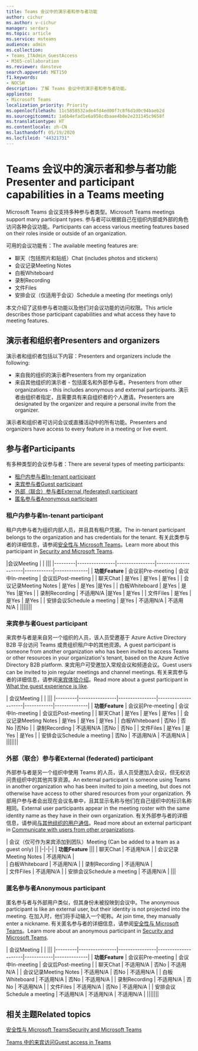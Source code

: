 ```yaml
---
title: Teams 会议中的演示者和参与者功能
author: cichur
ms.author: v-cichur
manager: serdars
ms.topic: article
ms.service: msteams
audience: admin
ms.collection:
- Teams_ITAdmin_GuestAccess
- M365-collaboration
ms.reviewer: dansteve
search.appverid: MET150
f1.keywords:
- NOCSH
description: 了解 Teams 会议中的演示者和参与者功能。
appliesto:
- Microsoft Teams
localization_priority: Priority
ms.openlocfilehash: 11c5858532ade4fd4ed00f7c8f6d1d0c94baeb2d
ms.sourcegitcommit: 1a6b4efad1e6a958cdbaae4b0e2e231145c9658f
ms.translationtype: HT
ms.contentlocale: zh-CN
ms.lasthandoff: 05/19/2020
ms.locfileid: "44321731"
---
```

<a name="presenter-and-participant-capabilities-in-a-teams-meeting"></a><span data-ttu-id="720a2-103">Teams 会议中的演示者和参与者功能</span><span class="sxs-lookup"><span data-stu-id="720a2-103">Presenter and participant capabilities in a Teams meeting</span></span>
======================================================

<span data-ttu-id="720a2-104">Microsoft Teams 会议支持多种参与者类型。</span><span class="sxs-lookup"><span data-stu-id="720a2-104">Microsoft Teams meetings support many participant types.</span></span> <span data-ttu-id="720a2-105">参与者可以根据自己在组织内部或外部的角色访问各种会议功能。</span><span class="sxs-lookup"><span data-stu-id="720a2-105">Participants can access various meeting features based on their roles inside or outside of an organization.</span></span>

<span data-ttu-id="720a2-106">可用的会议功能有：</span><span class="sxs-lookup"><span data-stu-id="720a2-106">The available meeting features are:</span></span>

- <span data-ttu-id="720a2-107">聊天（包括照片和贴纸）</span><span class="sxs-lookup"><span data-stu-id="720a2-107">Chat (includes photos and stickers)</span></span>
- <span data-ttu-id="720a2-108">会议记录</span><span class="sxs-lookup"><span data-stu-id="720a2-108">Meeting Notes</span></span>
- <span data-ttu-id="720a2-109">白板</span><span class="sxs-lookup"><span data-stu-id="720a2-109">Whiteboard</span></span>
- <span data-ttu-id="720a2-110">录制</span><span class="sxs-lookup"><span data-stu-id="720a2-110">Recording</span></span>
- <span data-ttu-id="720a2-111">文件</span><span class="sxs-lookup"><span data-stu-id="720a2-111">Files</span></span>
- <span data-ttu-id="720a2-112">安排会议（仅适用于会议）</span><span class="sxs-lookup"><span data-stu-id="720a2-112">Schedule a meeting (for meetings only)</span></span>

<span data-ttu-id="720a2-113">本文介绍了这些参与者功能以及他们对会议功能的访问权限。</span><span class="sxs-lookup"><span data-stu-id="720a2-113">This article describes those participant capabilities and what access they have to meeting features.</span></span>

## <a name="presenters-and-organizers"></a><span data-ttu-id="720a2-114">演示者和组织者</span><span class="sxs-lookup"><span data-stu-id="720a2-114">Presenters and organizers</span></span>

<span data-ttu-id="720a2-115">演示者和组织者包括以下内容：</span><span class="sxs-lookup"><span data-stu-id="720a2-115">Presenters and organizers include the following:</span></span>

- <span data-ttu-id="720a2-116">来自我的组织的演示者</span><span class="sxs-lookup"><span data-stu-id="720a2-116">Presenters from my organization</span></span>
- <span data-ttu-id="720a2-117">来自其他组织的演示者 - 包括匿名和外部参与者。</span><span class="sxs-lookup"><span data-stu-id="720a2-117">Presenters from other organizations - this includes anonymous and external participants.</span></span> <span data-ttu-id="720a2-118">演示者由组织者指定，且需要具有来自组织者的个人邀请。</span><span class="sxs-lookup"><span data-stu-id="720a2-118">Presenters are designated by the organizer and require a personal invite from the organizer.</span></span>

<span data-ttu-id="720a2-119">演示者和组织者可访问会议或直播活动中的所有功能。</span><span class="sxs-lookup"><span data-stu-id="720a2-119">Presenters and organizers have access to every feature in a meeting or live event.</span></span>

## <a name="participants"></a><span data-ttu-id="720a2-120">参与者</span><span class="sxs-lookup"><span data-stu-id="720a2-120">Participants</span></span>

<span data-ttu-id="720a2-121">有多种类型的会议参与者：</span><span class="sxs-lookup"><span data-stu-id="720a2-121">There are several types of meeting participants:</span></span>

- [<span data-ttu-id="720a2-122">租户内参与者</span><span class="sxs-lookup"><span data-stu-id="720a2-122">In-tenant participant</span></span>](#in-tenant-participant)
- [<span data-ttu-id="720a2-123">来宾参与者</span><span class="sxs-lookup"><span data-stu-id="720a2-123">Guest participant</span></span>](#guest-participant)
- [<span data-ttu-id="720a2-124">外部（联合）参与者</span><span class="sxs-lookup"><span data-stu-id="720a2-124">External (federated) participant</span></span>](#external-federated-participant)
- [<span data-ttu-id="720a2-125">匿名参与者</span><span class="sxs-lookup"><span data-stu-id="720a2-125">Anonymous participant</span></span>](#anonymous-participant)

### <a name="in-tenant-participant"></a><span data-ttu-id="720a2-126">租户内参与者</span><span class="sxs-lookup"><span data-stu-id="720a2-126">In-tenant participant</span></span>

<span data-ttu-id="720a2-127">租户内参与者为组织内部人员，并且具有租户凭据。</span><span class="sxs-lookup"><span data-stu-id="720a2-127">The in-tenant participant belongs to the organization and has credentials for the tenant.</span></span> <span data-ttu-id="720a2-128">有关此类参与者的详细信息，请参阅[安全性与 Microsoft Teams](teams-security-guide.md#participant-types)。</span><span class="sxs-lookup"><span data-stu-id="720a2-128">Learn more about this participant in [Security and Microsoft Teams](teams-security-guide.md#participant-types).</span></span>

|<span data-ttu-id="720a2-129">会议</span><span class="sxs-lookup"><span data-stu-id="720a2-129">Meeting</span></span>  |  | |||
|---------|----------------|----------------|---------------------|------------|--------------|
| <span data-ttu-id="720a2-130">**功能**</span><span class="sxs-lookup"><span data-stu-id="720a2-130">**Feature**</span></span>        | <span data-ttu-id="720a2-131">会议前</span><span class="sxs-lookup"><span data-stu-id="720a2-131">Pre-meeting</span></span> | <span data-ttu-id="720a2-132">会议中</span><span class="sxs-lookup"><span data-stu-id="720a2-132">In-meeting</span></span> | <span data-ttu-id="720a2-133">会议后</span><span class="sxs-lookup"><span data-stu-id="720a2-133">Post-meeting</span></span> |
| <span data-ttu-id="720a2-134">聊天</span><span class="sxs-lookup"><span data-stu-id="720a2-134">Chat</span></span> | <span data-ttu-id="720a2-135">是</span><span class="sxs-lookup"><span data-stu-id="720a2-135">Yes</span></span> | <span data-ttu-id="720a2-136">是</span><span class="sxs-lookup"><span data-stu-id="720a2-136">Yes</span></span> | <span data-ttu-id="720a2-137">是</span><span class="sxs-lookup"><span data-stu-id="720a2-137">Yes</span></span> |
| <span data-ttu-id="720a2-138">会议记录</span><span class="sxs-lookup"><span data-stu-id="720a2-138">Meeting Notes</span></span> | <span data-ttu-id="720a2-139">是</span><span class="sxs-lookup"><span data-stu-id="720a2-139">Yes</span></span> | <span data-ttu-id="720a2-140">是</span><span class="sxs-lookup"><span data-stu-id="720a2-140">Yes</span></span> |<span data-ttu-id="720a2-141">是</span><span class="sxs-lookup"><span data-stu-id="720a2-141">Yes</span></span> |
| <span data-ttu-id="720a2-142">白板</span><span class="sxs-lookup"><span data-stu-id="720a2-142">Whiteboard</span></span> | <span data-ttu-id="720a2-143">是</span><span class="sxs-lookup"><span data-stu-id="720a2-143">Yes</span></span> | <span data-ttu-id="720a2-144">是</span><span class="sxs-lookup"><span data-stu-id="720a2-144">Yes</span></span> |<span data-ttu-id="720a2-145">是</span><span class="sxs-lookup"><span data-stu-id="720a2-145">Yes</span></span> |
| <span data-ttu-id="720a2-146">录制</span><span class="sxs-lookup"><span data-stu-id="720a2-146">Recording</span></span> | <span data-ttu-id="720a2-147">不适用</span><span class="sxs-lookup"><span data-stu-id="720a2-147">N/A</span></span> |<span data-ttu-id="720a2-148">是</span><span class="sxs-lookup"><span data-stu-id="720a2-148">Yes</span></span> | <span data-ttu-id="720a2-149">是</span><span class="sxs-lookup"><span data-stu-id="720a2-149">Yes</span></span> |
| <span data-ttu-id="720a2-150">文件</span><span class="sxs-lookup"><span data-stu-id="720a2-150">Files</span></span> | <span data-ttu-id="720a2-151">是</span><span class="sxs-lookup"><span data-stu-id="720a2-151">Yes</span></span> | <span data-ttu-id="720a2-152">是</span><span class="sxs-lookup"><span data-stu-id="720a2-152">Yes</span></span> | <span data-ttu-id="720a2-153">是</span><span class="sxs-lookup"><span data-stu-id="720a2-153">Yes</span></span> |
| <span data-ttu-id="720a2-154">安排会议</span><span class="sxs-lookup"><span data-stu-id="720a2-154">Schedule a meeting</span></span> | <span data-ttu-id="720a2-155">是</span><span class="sxs-lookup"><span data-stu-id="720a2-155">Yes</span></span> | <span data-ttu-id="720a2-156">不适用</span><span class="sxs-lookup"><span data-stu-id="720a2-156">N/A</span></span> | <span data-ttu-id="720a2-157">不适用</span><span class="sxs-lookup"><span data-stu-id="720a2-157">N/A</span></span> |
|||||||

### <a name="guest-participant"></a><span data-ttu-id="720a2-158">来宾参与者</span><span class="sxs-lookup"><span data-stu-id="720a2-158">Guest participant</span></span>

<span data-ttu-id="720a2-159">来宾参与者是来自另一个组织的人员，该人员受邀基于 Azure Active Directory B2B 平台访问 Teams 或贵组织租户中的其他资源。</span><span class="sxs-lookup"><span data-stu-id="720a2-159">A guest participant is someone from another organization who has been invited to access Teams or other resources in your organization's tenant, based on the Azure Active Directory B2B platform.</span></span> <span data-ttu-id="720a2-160">来宾用户可受邀加入常规会议和频道会议。</span><span class="sxs-lookup"><span data-stu-id="720a2-160">Guest users can be invited to join regular meetings and channel meetings.</span></span> <span data-ttu-id="720a2-161">有关来宾参与者的详细信息，请参阅[来宾体验介绍](guest-experience.md#comparison-of-team-member-and-guest-capabilities)。</span><span class="sxs-lookup"><span data-stu-id="720a2-161">Read more about a guest participant in [What the guest experience is like](guest-experience.md#comparison-of-team-member-and-guest-capabilities).</span></span>

| <span data-ttu-id="720a2-162">会议</span><span class="sxs-lookup"><span data-stu-id="720a2-162">Meeting</span></span> |  | |||
|---------|----------------|----------------|---------------------|------------|--------------|
| <span data-ttu-id="720a2-163">**功能**</span><span class="sxs-lookup"><span data-stu-id="720a2-163">**Feature**</span></span>        | <span data-ttu-id="720a2-164">会议前</span><span class="sxs-lookup"><span data-stu-id="720a2-164">Pre-meeting</span></span> | <span data-ttu-id="720a2-165">会议中</span><span class="sxs-lookup"><span data-stu-id="720a2-165">In-meeting</span></span> | <span data-ttu-id="720a2-166">会议后</span><span class="sxs-lookup"><span data-stu-id="720a2-166">Post-meeting</span></span> |
| <span data-ttu-id="720a2-167">聊天</span><span class="sxs-lookup"><span data-stu-id="720a2-167">Chat</span></span> | <span data-ttu-id="720a2-168">是</span><span class="sxs-lookup"><span data-stu-id="720a2-168">Yes</span></span> | <span data-ttu-id="720a2-169">是</span><span class="sxs-lookup"><span data-stu-id="720a2-169">Yes</span></span> | <span data-ttu-id="720a2-170">是</span><span class="sxs-lookup"><span data-stu-id="720a2-170">Yes</span></span> |
| <span data-ttu-id="720a2-171">会议记录</span><span class="sxs-lookup"><span data-stu-id="720a2-171">Meeting Notes</span></span> | <span data-ttu-id="720a2-172">是</span><span class="sxs-lookup"><span data-stu-id="720a2-172">Yes</span></span> | <span data-ttu-id="720a2-173">是</span><span class="sxs-lookup"><span data-stu-id="720a2-173">Yes</span></span> | <span data-ttu-id="720a2-174">是</span><span class="sxs-lookup"><span data-stu-id="720a2-174">Yes</span></span> |
| <span data-ttu-id="720a2-175">白板</span><span class="sxs-lookup"><span data-stu-id="720a2-175">Whiteboard</span></span> | <span data-ttu-id="720a2-176">否</span><span class="sxs-lookup"><span data-stu-id="720a2-176">No</span></span> | <span data-ttu-id="720a2-177">否</span><span class="sxs-lookup"><span data-stu-id="720a2-177">No</span></span> |<span data-ttu-id="720a2-178">否</span><span class="sxs-lookup"><span data-stu-id="720a2-178">No</span></span> |
| <span data-ttu-id="720a2-179">录制</span><span class="sxs-lookup"><span data-stu-id="720a2-179">Recording</span></span> | <span data-ttu-id="720a2-180">不适用</span><span class="sxs-lookup"><span data-stu-id="720a2-180">N/A</span></span> |<span data-ttu-id="720a2-181">否</span><span class="sxs-lookup"><span data-stu-id="720a2-181">No</span></span> | <span data-ttu-id="720a2-182">否</span><span class="sxs-lookup"><span data-stu-id="720a2-182">No</span></span> |
| <span data-ttu-id="720a2-183">文件</span><span class="sxs-lookup"><span data-stu-id="720a2-183">Files</span></span> | <span data-ttu-id="720a2-184">是</span><span class="sxs-lookup"><span data-stu-id="720a2-184">Yes</span></span> | <span data-ttu-id="720a2-185">是</span><span class="sxs-lookup"><span data-stu-id="720a2-185">Yes</span></span> | <span data-ttu-id="720a2-186">是</span><span class="sxs-lookup"><span data-stu-id="720a2-186">Yes</span></span> |
| <span data-ttu-id="720a2-187">安排会议</span><span class="sxs-lookup"><span data-stu-id="720a2-187">Schedule a meeting</span></span> | <span data-ttu-id="720a2-188">否</span><span class="sxs-lookup"><span data-stu-id="720a2-188">No</span></span> | <span data-ttu-id="720a2-189">不适用</span><span class="sxs-lookup"><span data-stu-id="720a2-189">N/A</span></span> | <span data-ttu-id="720a2-190">不适用</span><span class="sxs-lookup"><span data-stu-id="720a2-190">N/A</span></span> |
|||||||

### <a name="external-federated-participant"></a><span data-ttu-id="720a2-191">外部（联合）参与者</span><span class="sxs-lookup"><span data-stu-id="720a2-191">External (federated) participant</span></span>

<span data-ttu-id="720a2-192">外部参与者是另一个组织中使用 Teams 的人员，该人员受邀加入会议，但无权访问贵组织中的其他共享资源。</span><span class="sxs-lookup"><span data-stu-id="720a2-192">An external participant is someone using Teams in another organization who has been invited to join a meeting, but does not otherwise have access to other shared resources from your organization.</span></span> <span data-ttu-id="720a2-193">外部用户参与者会出现在会议名单中，且其显示名称与他们在自己组织中的标识名称相同。</span><span class="sxs-lookup"><span data-stu-id="720a2-193">External user participants appear in the meeting roster with the same identity name as they have in their own organization.</span></span> <span data-ttu-id="720a2-194">有关外部参与者的详细信息，请参阅[与其他组织的用户通信](communicate-with-users-from-other-organizations.md#external-access)。</span><span class="sxs-lookup"><span data-stu-id="720a2-194">Read more about an external participant in [Communicate with users from other organizations](communicate-with-users-from-other-organizations.md#external-access).</span></span>

| <span data-ttu-id="720a2-195">会议（仅可作为来宾添加到团队）</span><span class="sxs-lookup"><span data-stu-id="720a2-195">Meeting (Can be added to a team as a guest only)</span></span> ||
|-|-|-|
| <span data-ttu-id="720a2-196">**功能**</span><span class="sxs-lookup"><span data-stu-id="720a2-196">**Feature**</span></span> |||
| <span data-ttu-id="720a2-197">聊天</span><span class="sxs-lookup"><span data-stu-id="720a2-197">Chat</span></span> | <span data-ttu-id="720a2-198">不适用</span><span class="sxs-lookup"><span data-stu-id="720a2-198">N/A</span></span> |
| <span data-ttu-id="720a2-199">会议记录</span><span class="sxs-lookup"><span data-stu-id="720a2-199">Meeting Notes</span></span> | <span data-ttu-id="720a2-200">不适用</span><span class="sxs-lookup"><span data-stu-id="720a2-200">N/A</span></span> |  
| <span data-ttu-id="720a2-201">白板</span><span class="sxs-lookup"><span data-stu-id="720a2-201">Whiteboard</span></span> | <span data-ttu-id="720a2-202">不适用</span><span class="sxs-lookup"><span data-stu-id="720a2-202">N/A</span></span> |
| <span data-ttu-id="720a2-203">录制</span><span class="sxs-lookup"><span data-stu-id="720a2-203">Recording</span></span> | <span data-ttu-id="720a2-204">不适用</span><span class="sxs-lookup"><span data-stu-id="720a2-204">N/A</span></span> |  
| <span data-ttu-id="720a2-205">文件</span><span class="sxs-lookup"><span data-stu-id="720a2-205">Files</span></span> | <span data-ttu-id="720a2-206">不适用</span><span class="sxs-lookup"><span data-stu-id="720a2-206">N/A</span></span> |
| <span data-ttu-id="720a2-207">安排会议</span><span class="sxs-lookup"><span data-stu-id="720a2-207">Schedule a meeting</span></span> | <span data-ttu-id="720a2-208">不适用</span><span class="sxs-lookup"><span data-stu-id="720a2-208">N/A</span></span> |
|||

### <a name="anonymous-participant"></a><span data-ttu-id="720a2-209">匿名参与者</span><span class="sxs-lookup"><span data-stu-id="720a2-209">Anonymous participant</span></span>

<span data-ttu-id="720a2-210">匿名参与者与外部用户类似，但其身份未被投映到会议中。</span><span class="sxs-lookup"><span data-stu-id="720a2-210">The anonymous participant is like an external user, but their identity is not projected into the meeting.</span></span> <span data-ttu-id="720a2-211">在加入时，他们将手动输入一个昵称。</span><span class="sxs-lookup"><span data-stu-id="720a2-211">At join time, they manually enter a nickname.</span></span> <span data-ttu-id="720a2-212">有关匿名参与者的详细信息，请参阅[安全性与 Microsoft Teams](teams-security-guide.md#participant-types)。</span><span class="sxs-lookup"><span data-stu-id="720a2-212">Learn more about an anonymous participant in [Security and Microsoft Teams](teams-security-guide.md#participant-types).</span></span>

| <span data-ttu-id="720a2-213">会议</span><span class="sxs-lookup"><span data-stu-id="720a2-213">Meeting</span></span>  | | |||
|---------|----------------|----------------|---------------------|------------|--------------|
| <span data-ttu-id="720a2-214">**功能**</span><span class="sxs-lookup"><span data-stu-id="720a2-214">**Feature**</span></span>        | <span data-ttu-id="720a2-215">会议前</span><span class="sxs-lookup"><span data-stu-id="720a2-215">Pre-meeting</span></span> | <span data-ttu-id="720a2-216">会议中</span><span class="sxs-lookup"><span data-stu-id="720a2-216">In-meeting</span></span> | <span data-ttu-id="720a2-217">会议后</span><span class="sxs-lookup"><span data-stu-id="720a2-217">Post-meeting</span></span> |
| <span data-ttu-id="720a2-218">聊天</span><span class="sxs-lookup"><span data-stu-id="720a2-218">Chat</span></span> | <span data-ttu-id="720a2-219">不适用</span><span class="sxs-lookup"><span data-stu-id="720a2-219">N/A</span></span> | <span data-ttu-id="720a2-220">否</span><span class="sxs-lookup"><span data-stu-id="720a2-220">No</span></span> | <span data-ttu-id="720a2-221">不适用</span><span class="sxs-lookup"><span data-stu-id="720a2-221">N/A</span></span> |
| <span data-ttu-id="720a2-222">会议记录</span><span class="sxs-lookup"><span data-stu-id="720a2-222">Meeting Notes</span></span> | <span data-ttu-id="720a2-223">不适用</span><span class="sxs-lookup"><span data-stu-id="720a2-223">N/A</span></span> | <span data-ttu-id="720a2-224">否</span><span class="sxs-lookup"><span data-stu-id="720a2-224">No</span></span> | <span data-ttu-id="720a2-225">不适用</span><span class="sxs-lookup"><span data-stu-id="720a2-225">N/A</span></span> |
| <span data-ttu-id="720a2-226">白板</span><span class="sxs-lookup"><span data-stu-id="720a2-226">Whiteboard</span></span> | <span data-ttu-id="720a2-227">不适用</span><span class="sxs-lookup"><span data-stu-id="720a2-227">N/A</span></span> | <span data-ttu-id="720a2-228">否</span><span class="sxs-lookup"><span data-stu-id="720a2-228">No</span></span> | <span data-ttu-id="720a2-229">不适用</span><span class="sxs-lookup"><span data-stu-id="720a2-229">N/A</span></span> |
| <span data-ttu-id="720a2-230">录制</span><span class="sxs-lookup"><span data-stu-id="720a2-230">Recording</span></span> | <span data-ttu-id="720a2-231">不适用</span><span class="sxs-lookup"><span data-stu-id="720a2-231">N/A</span></span> | <span data-ttu-id="720a2-232">否</span><span class="sxs-lookup"><span data-stu-id="720a2-232">No</span></span> | <span data-ttu-id="720a2-233">不适用</span><span class="sxs-lookup"><span data-stu-id="720a2-233">N/A</span></span> |
| <span data-ttu-id="720a2-234">文件</span><span class="sxs-lookup"><span data-stu-id="720a2-234">Files</span></span> | <span data-ttu-id="720a2-235">不适用</span><span class="sxs-lookup"><span data-stu-id="720a2-235">N/A</span></span> | <span data-ttu-id="720a2-236">否</span><span class="sxs-lookup"><span data-stu-id="720a2-236">No</span></span> | <span data-ttu-id="720a2-237">不适用</span><span class="sxs-lookup"><span data-stu-id="720a2-237">N/A</span></span> |
| <span data-ttu-id="720a2-238">安排会议</span><span class="sxs-lookup"><span data-stu-id="720a2-238">Schedule a meeting</span></span> | <span data-ttu-id="720a2-239">不适用</span><span class="sxs-lookup"><span data-stu-id="720a2-239">N/A</span></span> | <span data-ttu-id="720a2-240">不适用</span><span class="sxs-lookup"><span data-stu-id="720a2-240">N/A</span></span> | <span data-ttu-id="720a2-241">不适用</span><span class="sxs-lookup"><span data-stu-id="720a2-241">N/A</span></span> |
|||||||

## <a name="related-topics"></a><span data-ttu-id="720a2-242">相关主题</span><span class="sxs-lookup"><span data-stu-id="720a2-242">Related topics</span></span>

[<span data-ttu-id="720a2-243">安全性与 Microsoft Teams</span><span class="sxs-lookup"><span data-stu-id="720a2-243">Security and Microsoft Teams</span></span>](teams-security-guide.md)

[<span data-ttu-id="720a2-244">Teams 中的来宾访问</span><span class="sxs-lookup"><span data-stu-id="720a2-244">Guest access in Teams</span></span>](guest-access.md)
